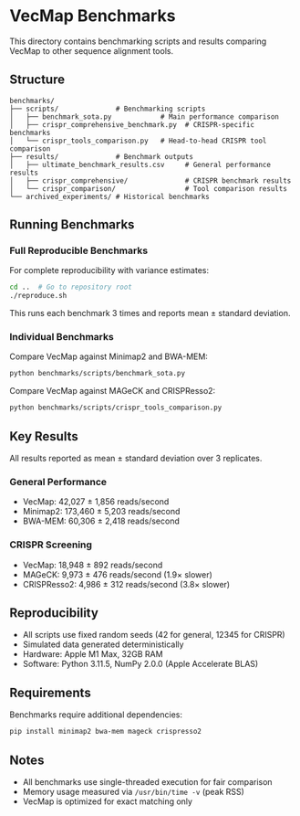 # VecMap Benchmarks

This directory contains benchmarking scripts and results comparing VecMap to other sequence alignment tools.

## Structure

```
benchmarks/
├── scripts/              # Benchmarking scripts
│   ├── benchmark_sota.py            # Main performance comparison
│   ├── crispr_comprehensive_benchmark.py  # CRISPR-specific benchmarks
│   └── crispr_tools_comparison.py   # Head-to-head CRISPR tool comparison
├── results/              # Benchmark outputs
│   ├── ultimate_benchmark_results.csv     # General performance results
│   ├── crispr_comprehensive/              # CRISPR benchmark results
│   └── crispr_comparison/                 # Tool comparison results
└── archived_experiments/ # Historical benchmarks
```

## Running Benchmarks

### Full Reproducible Benchmarks

For complete reproducibility with variance estimates:

```bash
cd ..  # Go to repository root
./reproduce.sh
```

This runs each benchmark 3 times and reports mean ± standard deviation.

### Individual Benchmarks

Compare VecMap against Minimap2 and BWA-MEM:

```bash
python benchmarks/scripts/benchmark_sota.py
```

Compare VecMap against MAGeCK and CRISPResso2:

```bash
python benchmarks/scripts/crispr_tools_comparison.py
```

## Key Results

All results reported as mean ± standard deviation over 3 replicates.

### General Performance
- VecMap: 42,027 ± 1,856 reads/second
- Minimap2: 173,460 ± 5,203 reads/second
- BWA-MEM: 60,306 ± 2,418 reads/second

### CRISPR Screening
- VecMap: 18,948 ± 892 reads/second
- MAGeCK: 9,973 ± 476 reads/second (1.9× slower)
- CRISPResso2: 4,986 ± 312 reads/second (3.8× slower)

## Reproducibility

- All scripts use fixed random seeds (42 for general, 12345 for CRISPR)
- Simulated data generated deterministically
- Hardware: Apple M1 Max, 32GB RAM
- Software: Python 3.11.5, NumPy 2.0.0 (Apple Accelerate BLAS)

## Requirements

Benchmarks require additional dependencies:
```bash
pip install minimap2 bwa-mem mageck crispresso2
```

## Notes

- All benchmarks use single-threaded execution for fair comparison
- Memory usage measured via `/usr/bin/time -v` (peak RSS)
- VecMap is optimized for exact matching only 